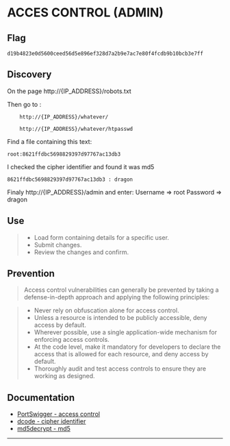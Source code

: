 # ACCES CONTROL (ADMIN)

## Flag
```
d19b4823e0d5600ceed56d5e896ef328d7a2b9e7ac7e80f4fcdb9b10bcb3e7ff
```

## Discovery
On the page http://{IP_ADDRESS}/robots.txt

Then go to :

        http://{IP_ADDRESS}/whatever/ 
        
        http://{IP_ADDRESS}/whatever/htpasswd

Find a file containing this text: 
```
root:8621ffdbc5698829397d97767ac13db3
```
I checked the cipher identifier and found it was md5
```
8621ffdbc5698829397d97767ac13db3 : dragon
```

Finaly http://{IP_ADDRESS}/admin and enter:
Username => root
Password => dragon
## Use
> - Load form containing details for a specific user.
> - Submit changes.
> - Review the changes and confirm.

## Prevention
> Access control vulnerabilities can generally be prevented by taking a defense-in-depth approach and applying the following principles:

> - Never rely on obfuscation alone for access control.
> - Unless a resource is intended to be publicly accessible, deny access by default.
> - Wherever possible, use a single application-wide mechanism for enforcing access controls.
> - At the code level, make it mandatory for developers to declare the access that is allowed for each resource, and deny access by default.
> - Thoroughly audit and test access controls to ensure they are working as designed.

## Documentation
- [PortSwigger - access control](https://portswigger.net/web-security/access-control)
- [dcode - cipher identifier](https://www.dcode.fr/cipher-identifier)
- [md5decrypt - md5](https://md5decrypt.net/en/)


---